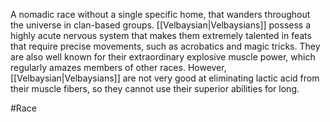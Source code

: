 A nomadic race without a single specific home, that wanders throughout the universe in clan-based groups.
<span class="races">[[Velbaysian|Velbaysians]]</span> possess a highly acute nervous system that makes them extremely talented in feats that require precise movements, such as acrobatics and magic tricks.  They are also well known for their extraordinary explosive muscle power, which regularly amazes members of other races.
However, <span class="races">[[Velbaysian|Velbaysians]]</span> are not very good at eliminating lactic acid from their muscle fibers, so they cannot use their superior abilities for long.

#Race